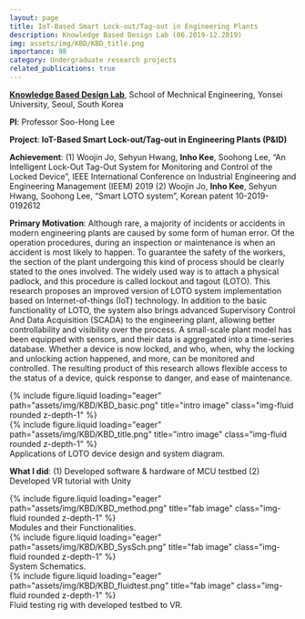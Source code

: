 ```yaml
---
layout: page
title: IoT-Based Smart Lock-out/Tag-out in Engineering Plants
description: Knowledge Based Design Lab (06.2019-12.2019)
img: assets/img/KBD/KBD_title.png
importance: 98
category: Undergraduate research projects
related_publications: true
---
```


**<a href='https://kbd.yonsei.ac.kr/'>Knowledge Based Design Lab</a>**, School of Mechnical Engineering, Yonsei University, Seoul, South Korea

**PI**: Professor Soo-Hong Lee

**Project**: **IoT-Based Smart Lock-out/Tag-out in Engineering Plants (P&ID)**

**Achievement**: 
(1) Woojin Jo, Sehyun Hwang, **Inho Kee**, Soohong Lee, “An Intelligent Lock-Out Tag-Out System for Monitoring and Control of the Locked Device”, IEEE International Conference on Industrial Engineering and Engineering Management (IEEM) 2019
(2) Woojin Jo, **Inho Kee**, Sehyun Hwang, Soohong Lee, “Smart LOTO system”, Korean patent 10-2019-0192612

**Primary Motivation**: Although rare, a majority of incidents or accidents in modern engineering plants are caused by some form of human error. Of the operation procedures, during an inspection or maintenance is when an accident is most likely to happen. To guarantee the safety of the workers, the section of the plant undergoing this kind of process should be clearly stated to the ones involved. The widely used way is to attach a physical padlock, and this procedure is called lockout and tagout (LOTO). This research proposes an improved version of LOTO system implementation based on Internet-of-things (IoT) technology. In addition to the basic functionality of LOTO, the system also brings advanced Supervisory Control And Data Acquisition (SCADA) to the engineering plant, allowing better controllability and visibility over the process. A small-scale plant model has been equipped with sensors, and their data is aggregated into a time-series database. Whether a device is now locked, and who, when, why the locking and unlocking action happened, and more, can be monitored and controlled. The resulting product of this research allows flexible access to the status of a device, quick response to danger, and ease of maintenance.

<div class="row">
    <div class="col-sm mt-3 mt-md-0">
        {% include figure.liquid loading="eager" path="assets/img/KBD/KBD_basic.png" title="intro image" class="img-fluid rounded z-depth-1" %}
    </div>
</div>
<div class="row">
    <div class="col-sm mt-3 mt-md-0">
        {% include figure.liquid loading="eager" path="assets/img/KBD/KBD_title.png" title="intro image" class="img-fluid rounded z-depth-1" %}
    </div>
</div>
<div class="caption">
    Applications of LOTO device design and system diagram.
</div>


**What I did**: (1) Developed software & hardware of MCU testbed (2) Developed VR tutorial with Unity
<div class="row">
    <div class="col-sm mt-3 mt-md-0">
        {% include figure.liquid loading="eager" path="assets/img/KBD/KBD_method.png" title="fab image" class="img-fluid rounded z-depth-1" %}
    </div>
</div>
<div class="caption">
    Modules and their Functionalities.
</div>

<div class="row">
    <div class="col-sm mt-3 mt-md-0">
        {% include figure.liquid loading="eager" path="assets/img/KBD/KBD_SysSch.png" title="fab image" class="img-fluid rounded z-depth-1" %}
    </div>
</div>
<div class="caption">
    System Schematics.
</div>

<div class="row">
    <div class="col-sm mt-3 mt-md-0">
        {% include figure.liquid loading="eager" path="assets/img/KBD/KBD_fluidtest.png" title="fab image" class="img-fluid rounded z-depth-1" %}
    </div>
</div>
<div class="caption">
    Fluid testing rig with developed testbed to VR.
</div>




